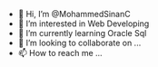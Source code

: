 - 👋 Hi, I’m @MohammedSinanC
- 👀 I’m interested in Web Developing
- 🌱 I’m currently learning Oracle Sql
- 💞️ I’m looking to collaborate on ...
- 📫 How to reach me ...

<!---
MohammedSinanC/MohammedSinanC is a ✨ special ✨ repository because its `README.md` (this file) appears on your GitHub profile.
You can click the Preview link to take a look at your changes.
--->
